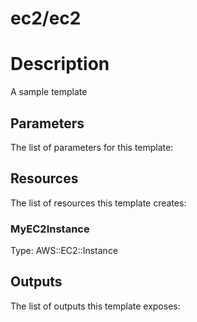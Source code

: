 # ec2/ec2
# Description
A sample template

## Parameters
The list of parameters for this template:

## Resources
The list of resources this template creates:

### MyEC2Instance
Type: AWS::EC2::Instance

## Outputs
The list of outputs this template exposes:
